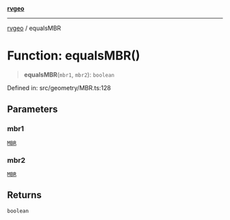 [**rvgeo**](../README.md)

***

[rvgeo](../globals.md) / equalsMBR

# Function: equalsMBR()

> **equalsMBR**(`mbr1`, `mbr2`): `boolean`

Defined in: src/geometry/MBR.ts:128

## Parameters

### mbr1

[`MBR`](../type-aliases/MBR.md)

### mbr2

[`MBR`](../type-aliases/MBR.md)

## Returns

`boolean`
